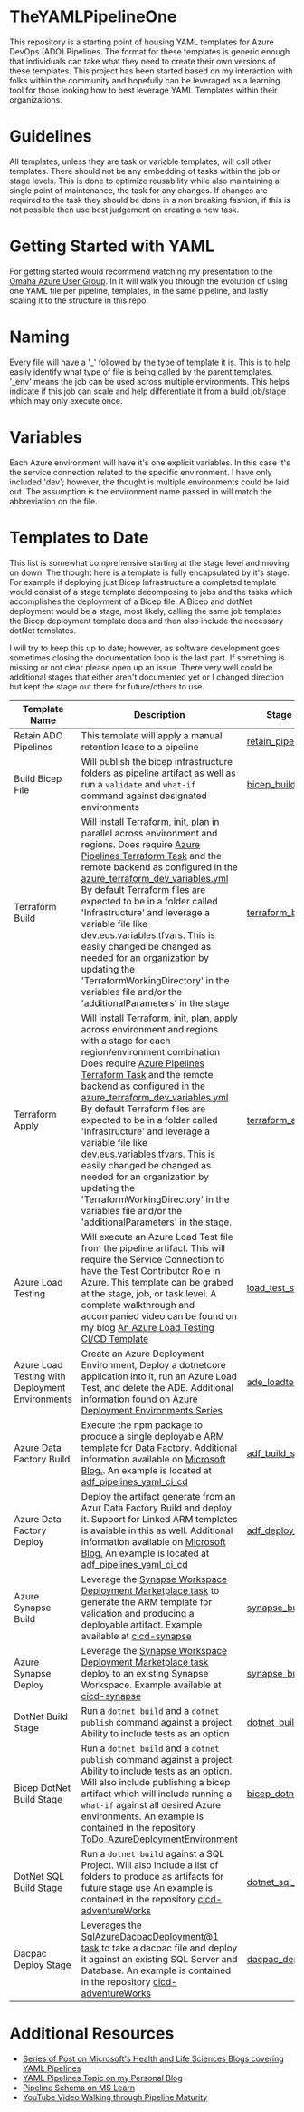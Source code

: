 # TheYAMLPipelineOne

This repository is a starting point of housing YAML templates for Azure DevOps (ADO) Pipelines. The format for these templates is generic enough that individuals can take what they need to create their own versions of these templates. This project has been started based on my interaction with folks within the community and hopefully can be leveraged as a learning tool for those looking how to best leverage YAML Templates within their organizations.

# Guidelines

All templates, unless they are task or variable templates, will call other templates. There should not be any embedding of tasks within the job or stage levels. This is done to optimize reusability while also maintaining a single point of maintenance, the task for any changes. If changes are required to the task they should be done in a non breaking fashion, if this is not possible then use best judgement on creating a new task.

# Getting Started with YAML

For getting started would recommend watching my presentation to the [Omaha Azure User Group](https://www.youtube.com/watch?v=ERhaHiJriHI). In it will walk you through the evolution of using one YAML file per pipeline, templates, in the same pipeline, and lastly scaling it to the structure in this repo.

# Naming

Every file will have a '_' followed by the type of template it is. This is to help easily identify what type of file is being called by the parent templates. '_env' means the job can be used across multiple environments. This helps indicate if this job can scale and help differentiate it from a build job/stage which may only execute once.

# Variables
Each Azure environment will have it's one explicit variables. In this case it's the service connection related to the specific environment. I have only included 'dev'; however, the thought is multiple environments could be laid out. The assumption is the environment name passed in will match the abbreviation on the file.

# Templates to Date

This list is somewhat comprehensive starting at the stage level and moving on down. The thought here is a template is fully encapsulated by it's stage. For example if deploying just Bicep Infrastructure a completed template would consist of a stage template decomposing to jobs and the tasks which accomplishes the deployment of a Bicep file. A Bicep and dotNet deployment would be a stage, most likely, calling the same job templates the Bicep deployment template does and then also include the necessary dotNet templates.

I will try to keep this up to date; however, as software development goes sometimes closing the documentation loop is the last part. If something is missing or not clear please open up an issue. There very well could be additional stages that either aren't documented yet or I changed direction but kept the stage out there for future/others to use.

| Template Name | Description | Stage Template File |
| ------------- | ----------- | ------------------- |
| Retain ADO Pipelines | This template will apply a manual retention lease to a pipeline | [retain_pipeline_stage.yml](stages/retain_pipeline_stage.yml)
| Build Bicep File | Will publish the bicep infrastructure folders as pipeline artifact as well as run a `validate` and `what-if` command against designated environments | [bicep_build_stage.yml](stages/bicep_build_stage.yml)
| Terraform Build | Will install Terraform, init, plan in parallel  across environment and regions. Does require [Azure Pipelines Terraform Task](https://marketplace.visualstudio.com/items?itemName=JasonBJohnson.azure-pipelines-tasks-terraform&ssr=false#overview)  and the remote backend as configured in the [azure_terraform_dev_variables.yml](variables/azure_terraform_dev_variables.yml) By default Terraform files are expected to be in a folder called 'Infrastructure' and leverage a variable file like dev.eus.variables.tfvars. This is easily changed be changed as needed for an organization by updating the 'TerraformWorkingDirectory' in the variables file and/or the 'additionalParameters' in the stage  | [terraform_build_stage.yml](stages/terraform_build_stage.yml)
| Terraform Apply | Will install Terraform, init, plan, apply across environment and regions with a stage for each region/environment combination Does require [Azure Pipelines Terraform Task](https://marketplace.visualstudio.com/items?itemName=JasonBJohnson.azure-pipelines-tasks-terraform&ssr=false#overview) and the remote backend as configured in the [azure_terraform_dev_variables.yml](variables/azure_terraform_dev_variables.yml). By default Terraform files are expected to be in a folder called 'Infrastructure' and leverage a variable file like dev.eus.variables.tfvars. This is easily changed be changed as needed for an organization by updating the 'TerraformWorkingDirectory' in the variables file and/or the 'additionalParameters' in the stage. | [terraform_apply_stage.yml](stages/terraform_apply_stage.yml)
| Azure Load Testing | Will execute an Azure Load Test file from the pipeline artifact. This will require the Service Connection to have the Test Contributor Role in Azure. This template can be grabed at the stage, job, or task level. A complete walkthrough and accompanied video can be found on my blog [An Azure Load Testing CI/CD Template](https://blog.johnfolberth.com/an-azure-load-testing-ci-cd-template/)| [load_test_stage.yml](stage/load_test_stage.yml)
| Azure Load Testing with Deployment Environments| Create an Azure Deployment Environment, Deploy a dotnetcore application into it, run an Azure Load Test, and delete the ADE. Additional information found on [Azure Deployment Environments Series](https://blog.johnfolberth.com/category/professional/azure/deployment-environments/)| [ade_loadtest_stage.yml](stage/de_loadtest_stage.yml)
| Azure Data Factory Build| Execute the npm package to produce a single deployable ARM template for Data Factory. Additional information available on [Microsoft Blog.](https://techcommunity.microsoft.com/t5/healthcare-and-life-sciences/bg-p/HealthcareAndLifeSciencesBlog/label-name/CICD%20ADF). An example is located at [adf_pipelines_yaml_ci_cd](https://github.com/JFolberth/adf_pipelines_yaml_ci_cd)| [adf_build_stage.yml](stage/adf_build_stage.yml)
| Azure Data Factory Deploy| Deploy the artifact generate from an Azur Data Factory Build and deploy it. Support for Linked ARM templates is avaiable in this as well. Additional information available on [Microsoft Blog.](https://techcommunity.microsoft.com/t5/healthcare-and-life-sciences/bg-p/HealthcareAndLifeSciencesBlog/label-name/CICD%20ADF) An example is located at [adf_pipelines_yaml_ci_cd](https://github.com/JFolberth/adf_pipelines_yaml_ci_cd)| [adf_deploy_stage.yml](stage/adf_deploy_stage.yml)
| Azure Synapse Build | Leverage the [Synapse Workspace Deployment Marketplace task](https://marketplace.visualstudio.com/items?itemName=AzureSynapseWorkspace.synapsecicd-deploy) to generate the ARM template for validation and producing a deployable artifact. Example available at [cicd-synapse](https://github.com/JFolberth/cicd-synapse)| [synapse_build_stage.yml](stage/synapse_build_stage.yml)
| Azure Synapse Deploy | Leverage the [Synapse Workspace Deployment Marketplace task](https://marketplace.visualstudio.com/items?itemName=AzureSynapseWorkspace.synapsecicd-deploy) deploy to an existing Synapse Workspace. Example available at [cicd-synapse](https://github.com/JFolberth/cicd-synapse)| [synapse_build_stage.yml](stage/synapse_build_stage.yml)
| DotNet Build Stage | Run a `dotnet build` and a `dotnet publish` command against a project. Ability to include tests as an option | [dotnet_build_stage.yml](stage/dotnet_build_stage.yml)
| Bicep DotNet Build Stage | Run a `dotnet build` and a `dotnet publish` command against a project. Ability to include tests as an option. Will also include publishing a bicep artifact which will include running a `what-if` against all desired Azure environments. An example is contained in the repository [ToDo_AzureDeploymentEnvironment](https://github.com/JFolberth/ToDo_AzureDeploymentEnvironment/blob/main/YAML/demo_environment_template.yml)| [bicep_dotnet_build_stage.yml](stage/bicep_dotnet_build_stage.yml)
| DotNet SQL Build Stage | Run a `dotnet build` against a SQL Project. Will also include a list of folders to produce as artifacts for future stage use An example is contained in the repository [cicd-adventureWorks](https://github.com/JFolberth/cicd-adventureWorks/blob/main/YAML/azure-pipeline.yml)| [dotnet_sql_build_stage.yml](stage/dotnet_sql_build_stage.yml)
| Dacpac Deploy Stage | Leverages the [SqlAzureDacpacDeployment@1 task](https://learn.microsoft.com/en-us/azure/devops/pipelines/tasks/reference/sql-azure-dacpac-deployment-v1?view=azure-pipelines) to take a dacpac file and deploy it against an existing SQL Server and Database. An example is contained in the repository [cicd-adventureWorks](https://github.com/JFolberth/cicd-adventureWorks/blob/main/YAML/azure-pipeline.yml)| [dacpac_deploy_stage.yml](stage/dacpac_deploy_stage.yml)

# Additional Resources
- [Series of Post on Microsoft's Health and Life Sciences Blogs covering YAML Pipelines](https://techcommunity.microsoft.com/t5/healthcare-and-life-sciences/bg-p/HealthcareAndLifeSciencesBlog/label-name/YAML%20Pipeline%20Series)
- [YAML Pipelines Topic on my Personal Blog](https://blog.johnfolberth.com/category/professional/azure-devops/yaml-pipelines/)
- [Pipeline Schema on MS Learn](https://learn.microsoft.com/en-us/azure/devops/pipelines/yaml-schema/?view=azure-pipelines)
-  [YouTube Video Walking through Pipeline Maturity](https://www.youtube.com/watch?v=ERhaHiJriHI)